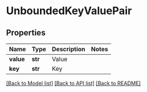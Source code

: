 # UnboundedKeyValuePair

## Properties
Name | Type | Description | Notes
------------ | ------------- | ------------- | -------------
**value** | **str** | Value | 
**key** | **str** | Key | 

[[Back to Model list]](../README.md#documentation-for-models) [[Back to API list]](../README.md#documentation-for-api-endpoints) [[Back to README]](../README.md)

